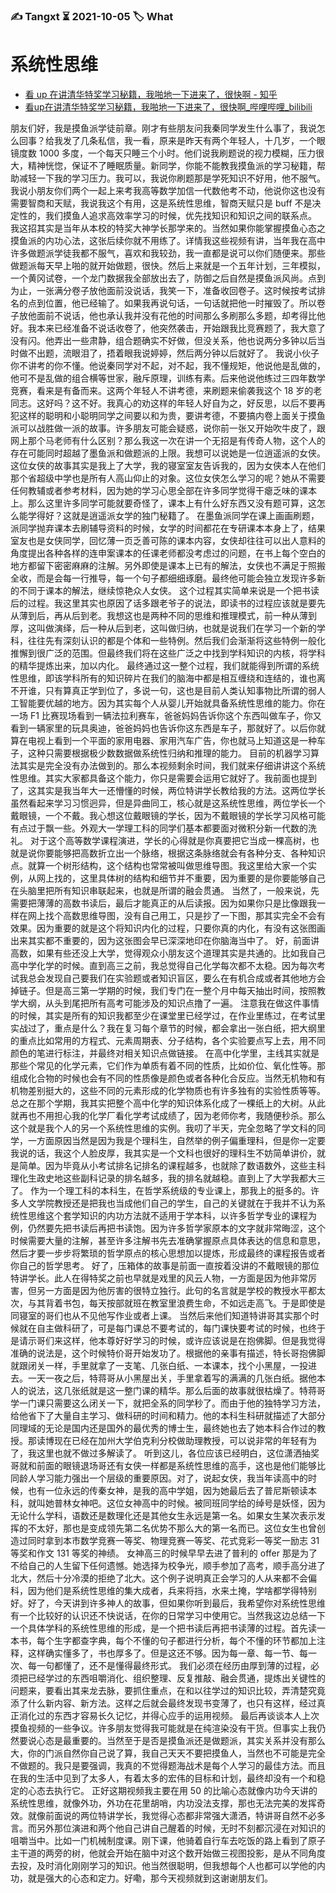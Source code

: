 ### ✍️ Tangxt ⏳ 2021-10-05 🏷️ What

# 系统性思维

- [看 up 在讲清华特奖学习秘籍，我啪地一下进来了，很快啊 - 知乎](https://www.zhihu.com/zvideo/1313116514489978880)
- [看up在讲清华特奖学习秘籍，我啪地一下进来了，很快啊_哔哩哔哩_bilibili](https://www.bilibili.com/video/BV1Py4y1q7xR)


朋友们好，我是摸鱼派学徒前章。刚才有些朋友问我秦同学发生什么事了，我说怎么回事？给我发了几条私信，我一看，原来是昨天有两个年轻人，十几岁，一个眼镜度数 1000 多度，一个每天只睡三个小时。他们说我刷题说的视力模糊，压力很大，精神恍惚，保证不了睡眠质量。新同学，你能不能教我摸鱼派的学习秘籍，帮助减轻一下我的学习压力。我可以，我说你刷题那是学死知识不好用，他不服气。我说小朋友你们两个一起上来考我高等数学加信一代数他考不动，他说你这也没有需要智商和天赋，我说我这个有用，这是系统性思维，智商天赋只是 buff 不是决定性的，我们摸鱼人追求高效率学习的时候，优先找知识和知识之间的联系点。
我这招其实是当年从本校的特奖大神学长那学来的。当然如果你能掌握摸鱼心态之摸鱼派的内功心法，这张后续你就不用练了。详情我这些视频有讲，当年我在高中许多做题派学徒我都不服气，喜欢和我较劲，我一直都是说可以你们随便来。那些做题派每天早上啪的就开始做题，很快。然后上来就是一个五年计划，三年模拟，一个黄冈试卷，一个龙门数据我全部放出去了，防御之后自然是摸鱼派风尚。点到为止，一张满分卷子放他面前没说话，我笑一下，准备收回卷子。这时候按考试排名的点到位置，他已经输了。如果我再说句话，一句话就把他一时摧毁了。所以卷子放他面前不说话，他也承认我并没有花他的时间那么多刷那么多题，却考得比他好。我本来已经准备不说话收卷了，他突然袭击，开始跟我比竞赛题了，我大意了没有闪。他弄出一些肃静，组合题确实不好做，但没关系，他也说两分多钟以后当时做不出题，流眼泪了，捂着眼我说婷婷，然后两分钟以后就好了。
我说小伙子你不讲考的你不懂。他说秦同学对不起，对不起，我不懂规矩，他说他是乱做的，他可不是乱做的组合横等世家，融斥原理，训练有素。后来他说他练过三四年数学竞赛，看来是有备而来。这两个年轻人不讲考德，来刷题来偷袭我这个 18 岁的老同志。这好吗？这不好。我真心的劝这样的年轻人好自为之，好反思，以后不要再犯这样的聪明和小聪明同学之间要以和为贵，要讲考德，不要搞内卷上面关于摸鱼派可以战胜做一派的故事。许多朋友可能会疑惑，说你前一张又开始吹牛皮了，跟网上那个马老师有什么区别？那么我这一次在讲一个无招是有传奇人物，这个人的存在可能同时超越了墨鱼派和做题派的上限。我想可以说她是一位逍遥派的女侠。这位女侠的故事其实是我上了大学，我的寝室室友告诉我的，因为女侠本人在他们那个省超级中学也是所有人高山仰止的对象。这位女侠怎么学习的呢？她从不需要任何教辅或者参考材料，因为她的学习心思全部在许多同学觉得干瘪乏味的课本上。那么这里许多同学可能就要奇怪了，课本上有什么好东西又没有题可算，这怎么能学得好？这就是逍遥派女学的独门秘籍了。
在墨鱼派同学在课上画画刷题，派同学抛弃课本去刷辅导资料的时候，女学的时间都花在专研课本本身上了，结果室友也是女侠同学，回忆薄一页乏善可陈的课本内容，女侠却往往可以出人意料的角度提出各种各样的连申案课本的任课老师都没考虑过的问题，在书上每个空白的地方都留下密密麻麻的注解。另外即使是课本上已有的解法，女侠也不满足于照搬全收，而是会每一行推导，每一个句子都细细琢磨。最终他可能会独立发现许多新的不同于课本的解法，继续惊艳众人女侠。
这个过程其实简单来说是一个把书读后的过程。我这里其实也原因了话多跟老爷子的说法，即读书的过程应该就是要先从薄到后，再从后到老。我想这也是两种不同的思维和推理模式，前一种从薄到厚，这叫做演绎，后一种从后到老，这叫做归纳，也就是说我们在学习一个新的学科，往往先有深刻认识的都是个体和一些特例。然后我们会渐渐将这些特例一般化推懈到很广泛的范围。但最终我们将在这些广泛之中找到学科知识的内核，将学科的精华提炼出来，加以内化。
最终通过这一整个过程，我们就能得到所谓的系统性思维，即该学科所有的知识碎片在我们的脑海中都是相互缠绕和连结的，谁也离不开谁，只有算真正学到位了，多说一句，这也是目前人类认知事物比所谓的弱人工智能要优越的地方。因为其实每个人从婴儿开始就具备系统性思维的能力。你在一场 F1 比赛现场看到一辆法拉利赛车，爸爸妈妈告诉你这个东西叫做车子，你又看到一辆家里的玩具奥迪，爸爸妈妈也告诉你这东西是车子，那就好了。以后你就算在电视上看到一个平面的家用电器、家用汽车广告，你也就马上知道这是一种车子，这种只需要根据极少数数据做系统性归纳和推理的能力。
目前的机器学习算法其实是完全没有办法做到的。那么本视频剩余时间，我们就来仔细讲讲这个系统性思维。其实大家都具备这个能力，你只是需要会运用它就好了。我前面也提到了，这其实是我当年大一还懵懂的时候，两位特讲学长教给我的方法。这两位学长虽然看起来学习习惯迥异，但是异曲同工，核心就是这系统性思维，两位学长一个戴眼镜，一个不戴。我心想这位戴眼镜的学长，因为不戴眼镜的学长学习风格可能有点过于飘一些。外观大一学理工科的同学们基本都要面对微积分新一代数的洗礼。
对于这个高等数学课程演进，学长的心得就是你真要把它当成一棵高树，也就是说你要能够把高数折立出一个脉络，根据这条脉络就会有各种分支、各种知识点。就算一个树形结构，这个结构也常常被叫做思维导图。我这里给大家一个实例，从网上找的，这里具体树的结构和细节并不重要，因为重要的是你要能够自己在头脑里把所有知识串联起来，也就是所谓的融会贯通。
当然了，一般来说，先需要把薄薄的高数书读后，最后才能真正的从后读报。因为如果你只是比像跟我一样在网上找个高数思维导图，没有自己用工，只是抄了一下图，那其实完全不会有效果。因为重要的就是这个将知识内化的过程，只要你真的内化，有没有这张图画出来其实都不重要的，因为这张图会早已深深地印在你脑海当中了。
好，前面讲高数，如果有些还没上大学，觉得观众小朋友这个道理其实是共通的。比如我自己高中学化学的时候。直到高三之前，我总觉得自己化学每次都不太稳。因为每次考试我总会发现自己要我们在实验题或者知识盲区，要么在有机合成或者其他地方会掉链子。但是高三第一学期的时候，我们专门在一整个月中每天抽出时间，按照教学大纲，从头到尾把所有高考可能涉及的知识点撸了一遍。
注意我在做这件事情的时候，其实是所有的知识我都至少在课堂里已经学过，在作业里练过，在考试里实战过了，重点是什么？我在复习每个章节的时候，都会拿出一张白纸，把大纲里的重点比如常用的方程式、元素周期表、分子结构，各个实验要点写上去，用不同颜色的笔进行标注，并最终对相关知识点做链接。
在高中化学里，主线其实就是那些个常见的化学元素，它们作为单质有着不同的性质，比如价位、氧化性等。那组成化合物的时候也会有不同的性质像是颜色或者各种化合反应。当然无机物和有机物差别挺大的，这些不同的元素形成的化学物质也有许多独有的实验性质等等。
总之在那个学期，我其实把整个高中化学的知识体系化成了一棵纸上的大树。从此就再也不用担心我的化学厂看化学考试成绩了，因为老师你考，我随便秒杀。那么这个就是我个人的另一个系统性思维的实例。我叨了半天，完全忽略了学文科的同学，一方面原因当然是因为我是个理科生，自然举的例子偏重理科，但是你一定要我说的话，我这个人脸皮厚，我其实是一个文科也很好的理科生不妨简单讲价，就是简单。因为毕竟从小考试排名记排名的课程越多，也就除了数语数外，这些主科理化生政史地这些副科记录的排名越多，我的排名就越稳。直到上了大学我都大三了。
作为一个理工科的本科生，在哲学系统级的专业课上，那我上的挺多的。许多人文学院教授还是把我也当成他们自己的学生，自己的关键就在于我并不认为系统性思维这个套学知识的内功方法就不适用于学本科，以许多哲学专业的课程为例，仍然要先把书读后再把书读饱。因为许多哲学家原本的文字就非常晦涩，这个时候需要大量的注解，甚至许多注解书先去准确掌握原点具体表达的信息和意思，然后才要一步步将繁琐的哲学原点的核心思想加以提炼，形成最终的课程报告或者你自己的哲学思考。
好了，压箱体的故事是前面一直按着没讲的不戴眼镜的那位特讲学长。此人在得特奖之前也早就是戏里的风云人物，一方面是因为他非常厉害，但另一方面是因为他厉害的很特立独行。此句的名言就是学校的教授水平都太次，与其背着书包，每天按部就班在教室里浪费生命，不如远走高飞。于是即使是同寝室的哥们也从不见他写作业或者上课。
当然后来他们知道特讲哥其实那个时候就在自主做科研了，可是每门课总不要考试的，每门课快要考试的时候，也终于是请示哥们来这样，他本尊好好学习的时候，或许应该说是在抱佛脚。但是我觉得准确的说法是，这个时候特价哥开始发功了。根据他的亲事有描述，特长哥抱佛脚就跟闭关一样，手里就拿了一支笔、几张白纸、一本课本，找个小黑屋，一投进去。一天一夜之后，特蒋哥从小黑屋出关，手里拿着写的满满的几张白纸。据他本人的说法，这几张纸就是这一整门课的精华。那么后面的故事就很枯燥了。特蒋哥学一门课只需要这么闭关一下，就把全系的同学秒了。而由于他的独特学习方法，给他省下了大量自主学习、做科研的时间和精力。他的本科生科研就描述了大部分同理域的无论是国内还是国外的最优秀的博士生，最终她也去了她本科合作过的教授。那读博现在已经在加州大学伯克利分校做助理教授，可以说非常的年轻有为了，我这里也就不做过多解读了。
听到这儿，各位应该已经明白，这位潇洒抽奖哥就和前面的眼镜退场哥还有女侠一样都是系统性思维的高手，这也是他们能够比同龄人学习能力强出一个层级的重要原因。对了，说起女侠，我当年读高中的时候，也有一位永远的传秦女神，是我的高中学姐，因为她最后去了普尼斯顿读本科，就叫她普林女神吧。这位女神高中的时候。被同班同学给的绰号是妖怪，因为无论什么学科，语数还是数理化还是其他女生永远是第一名。如果女生某次表示发挥的不太好，那也是变成领先第二名优势不那么大的第一名而已。这位女生也曾创造过同时拿到本市数学竞赛一等奖、物理竞赛一等奖、花式竞彩一等奖一励志 31 等奖和作文 131 等奖的神绩。
女神高三的时候早早去进了普利的 offer 那是为了不给自己的人生留下任何遗憾。她选择为校争光，顺手参加了高考，顺手高分进了北大，然后十分冷漠的拒绝了北大。这个例子说明真正会学习的人从来都不会偏科，因为他们是系统性思维的集大成者，兵来将挡，水来土掩，学啥都学得特别好。好了，今天讲到许多神人的故事，但如果你听到最后，我希望你对系统性思维有一个比较好的认识还不快说话，在你的日常学习中使用它。当然我这边总结一下一个具体学科的系统性思维的形成，是一个把书读后再把书读薄的过程。首先读一本书，每个生字都查字典，每个不懂的句子都进行分析，每个不懂的环节都加上注释，这样确实懂多了，书也厚多了。但是这还不够。因为每一章、每一节、每一次、每一句都懂了，还不是懂得最终形式。
我们必须在经历由厚到薄的过程，必须把已经学过的东西咀嚼消化、组织整理、反复推敲、融会贯通，提炼出关键性的问题来，要看出其来龙去脉，要抓住重点，在和以往学过的知识比较，弄清楚究竟添了什么新内容、新方法。这样之后就会最终发现书变薄了，也只有这样，经过真正消化过的东西才容易长久记忆，并得心应手的运用视频。
最后再谈谈本人上次摸鱼视频的一些争议。许多朋友觉得我可能就是在纯渲染没有干货。但事实上我仍然要说心态是最重要的。当然至于是否是摸鱼派还是做题派，其实关系并没有那么大，你的门派自然你自己说了算，我自己天天不要把摸鱼人，当然也不可能是完全不做题的。我只是要强调，我真的不觉得题海战术是每个人学习的最佳方法。而且在我的生活中见到了太多人，有着太多的宏伟的目标和计划，最终却没有一个和稳定的心态去执行它。
正好这期视频我主要在用 50 的比喻心态就像内功今天讲的系统性思维，就像外功，外功在花里胡哨，内功没法支撑，那也无法完美的发挥奇效。就像前面说的两位特讲学长，我觉得心态都非常强大潇洒，特讲哥自然不必多言。而另外那位演进和两个他自己讲自己醒着的时候，无时不刻都沉浸在对知识的咀嚼当中。比如一门机械制度课。刚下课，他骑着自行车去吃饭的路上看到了原子主干道的两旁的树，他就会开始在脑中对这个数开始做三视图投影，是从不同角度去投，及时消化刚刚学习的知识。他当然很聪明，但我想每个人也都可以学他的内功，就是强大的心态和定力。好嘞，那今天视频就到这谢谢朋友们。
